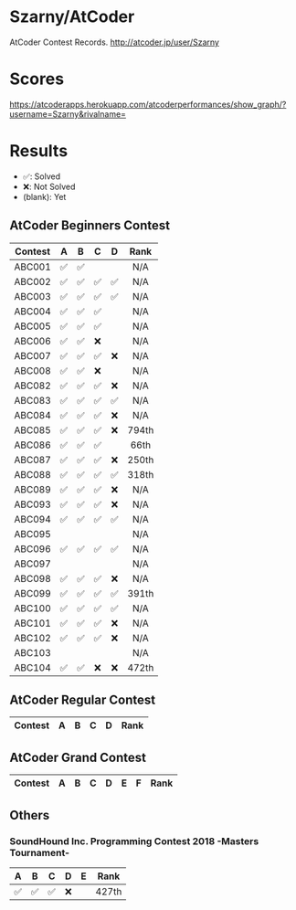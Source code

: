 # Szarny/AtCoder

AtCoder Contest Records.
http://atcoder.jp/user/Szarny  

# Scores
https://atcoderapps.herokuapp.com/atcoderperformances/show_graph/?username=Szarny&rivalname=

# Results

- ✅:      Solved
- ❌:      Not Solved
- (blank): Yet

## AtCoder Beginners Contest

| Contest | A | B | C | D | Rank |
|:---------:|:----:|:----:|:----:|:----:|:----:|
|  ABC001  |✅|✅|||N/A|
|  ABC002  |✅|✅|✅|✅|N/A|
|  ABC003  |✅|✅|✅|✅|N/A|
|  ABC004  |✅|✅|✅||N/A|
|  ABC005  |✅|✅|✅||N/A|
|  ABC006  |✅|✅|❌||N/A|
|  ABC007  |✅|✅|✅|❌|N/A|
|  ABC008  |✅|✅|❌||N/A|
|  ABC082  |✅|✅|✅|❌|N/A|
|  ABC083  |✅|✅|✅|✅|N/A|
|  ABC084  |✅|✅|✅|❌|N/A|
|  ABC085  |✅|✅|✅|❌|794th|
|  ABC086  |✅|✅|✅||66th|
|  ABC087  |✅|✅|✅|❌|250th|
|  ABC088  |✅|✅|✅|✅|318th|
|  ABC089  |✅|✅|✅|❌|N/A|
|  ABC093  |✅|✅|✅|❌|N/A|
|  ABC094  |✅|✅|✅|✅|N/A|
|  ABC095  |||||N/A|
|  ABC096  |✅|✅|✅|✅|N/A|
|  ABC097  |||||N/A|
|  ABC098  |✅|✅|✅|❌|N/A|
|  ABC099  |✅|✅|✅|✅|391th|
|  ABC100  |✅|✅|✅|✅|N/A|
|  ABC101  |✅|✅|✅|❌|N/A|
|  ABC102  |✅|✅|✅|❌|N/A|
|  ABC103  |||||N/A|
|  ABC104  |✅|✅|❌|❌|472th|

## AtCoder Regular Contest

| Contest | A | B | C | D | Rank |
|:---------:|:---:|:---:|:---:|:---:|:---:|

## AtCoder Grand Contest

| Contest | A | B | C | D | E | F | Rank |
|:---------:|:---:|:---:|:---:|:---:|:---:|:---:|:---:|

## Others

### SoundHound Inc. Programming Contest 2018 -Masters Tournament-

| A | B | C | D | E | Rank |
|:---:|:---:|:---:|:---:|:---:|:---:|
|✅|✅|✅|❌||427th|
